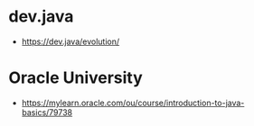 # dev.java
- https://dev.java/evolution/

# Oracle University
- https://mylearn.oracle.com/ou/course/introduction-to-java-basics/79738
